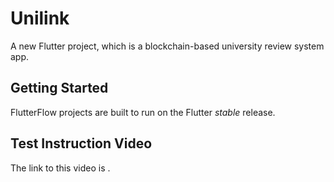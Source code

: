 # Unilink

A new Flutter project, which is a blockchain-based university review system app.

## Getting Started

FlutterFlow projects are built to run on the Flutter _stable_ release.

## Test Instruction Video
The link to this video is .
